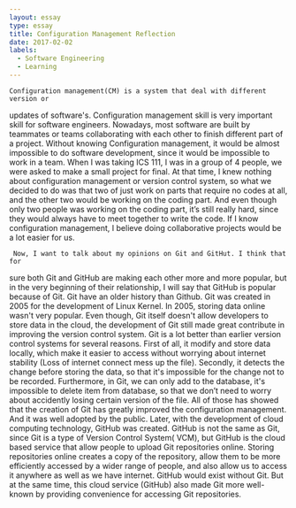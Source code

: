 ```yaml
---
layout: essay
type: essay
title: Configuration Management Reflection
date: 2017-02-02
labels:
  - Software Engineering
  - Learning
---
```

    Configuration management(CM) is a system that deal with different version or 
updates of software's.   Configuration management skill is very important skill
for software engineers. Nowadays, most software are built by teammates or teams
collaborating with each other to finish different part of a project. Without 
knowing Configuration management, it would be almost impossible to do software 
development, since it would be impossible to work in a team. When I was taking
ICS 111, I was in a group of 4 people, we were asked to make a small project 
for final. At that time, I knew nothing about configuration management or 
version control system, so what we decided to do was that two of just work
on parts that require no codes at all, and the other two would be working 
on the coding part. And even though only two people was working on the 
coding part, it’s still really hard, since they would always have to meet 
together to write the code. If I know configuration management, I believe 
doing collaborative projects would be a lot easier for us. 

     Now, I want to talk about my opinions on Git and GitHut. I think that for
sure both Git and GitHub are making each other more and more popular, but 
in the very beginning of their relationship, I will say that GitHub is 
popular because of Git. Git have an older history than Github. Git was 
created in 2005 for the development of Linux Kernel. In 2005, storing 
data online wasn't very popular. Even though, Git itself doesn't allow 
developers to store data in the cloud, the development of Git still made 
great contribute in improving the version control system. Git is a lot 
better than earlier version control systems for several reasons. First 
of all, it modify and store data locally, which make it easier to access 
without worrying about internet stability (Loss of internet connect mess 
up the file). Secondly, it detects the change before storing the data, so 
that it's impossible for the change not to be recorded. Furthermore, in Git, 
we can only add to the database, it's impossible to  delete item from 
database, so that we don’t need to worry about accidently losing certain 
version of the file. All of those has showed that  the creation of Git has 
greatly improved the configuration management. And it was well adopted by 
the public. Later, with the development of cloud computing technology, 
GitHub was created. GitHub is not the same as Git, since Git is a type 
of Version Control System( VCM), but GitHub is the cloud based service 
that allow people to upload Git repositories online. Storing repositories
online creates a copy of the repository, allow them to be more efficiently 
accessed by a wider range of people, and also allow us to access it anywhere 
as well as we have internet. GitHub would exist without Git. But at the same 
time, this cloud service (GitHub) also made Git more well-known by providing 
convenience for accessing Git repositories.